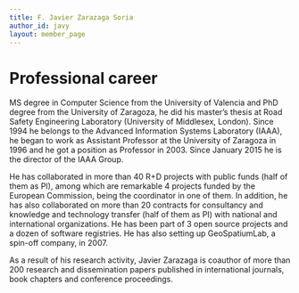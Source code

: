 ```yaml
---
title: F. Javier Zarazaga Soria
author_id: javy
layout: member_page
---
```


# Professional career
MS degree in Computer Science from the University of Valencia and PhD degree from the University of Zaragoza, he did his master’s thesis at Road Safety Engineering Laboratory (University of Middlesex, London). Since 1994 he belongs to the Advanced Information Systems Laboratory (IAAA), he began to work as Assistant Professor at the University of Zaragoza in 1996 and he got a position as Professor in 2003. Since January 2015 he is the director of the IAAA Group.

He has collaborated in more than 40 R+D projects with public funds (half of them as PI), among which are remarkable 4 projects funded by the European Commission, being the coordinator in one of them. In addition, he has also collaborated on more than 20 contracts for consultancy and knowledge and technology transfer (half of them as PI) with national and international organizations. He has been part of 3 open source projects and a dozen of software registries. He has also setting up GeoSpatiumLab, a spin-off company, in 2007.

As a result of his research activity, Javier Zarazaga is coauthor of more than 200 research and dissemination papers published in international journals, book chapters and conference proceedings.
